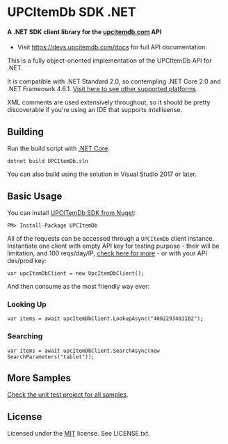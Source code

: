 # UPCItemDb SDK .NET

#### A .NET SDK client library for the [upcitemdb.com](http://www.upcitemdb.com/) API

- Visit <https://devs.upcitemdb.com/docs> for full API documentation.

This is a fully object-oriented implementation of the UPCItemDb API for .NET. 

It is compatible with .NET Standard 2.0, so contempling .NET Core 2.0 and .NET Frameowrk 4.6.1. [Visit here to see other supported platforms](https://docs.microsoft.com/en-us/dotnet/articles/standard/library#net-platforms-support).

XML comments are used extensively throughout, so it should be pretty discoverable if you're using an IDE that supports intellisense.

## Building

Run the build script with [.NET Core](https://www.microsoft.com/net/download/core).

    dotnet build UPCItemDb.sln

You can also build using the solution in Visual Studio 2017 or later.

## Basic Usage

You can install [UPCITemDb SDK from Nuget](nuget.org/packages/upcitemdb):

    PM> Install-Package UPCItemDb    

All of the requests can be accessed through a `UPCItemDb` client instance. Instantiate one client with empty API key for testing purpose - their will be limitation, and 100 reqs/day/IP, [check here for more](http://www.upcitemdb.com/wp/docs/main/plan/#free-vs-paid) - or with your API dev/prod key:

    var upcItemDbClient = new UpcItemDbClient();
    
And then consume as the most friendly way ever:

### Looking Up

	var items = await upcItemDbClient.LookupAsync("4002293401102");

### Searching

	var items = await upcItemDbClient.SearchAsync(new SearchParameters("tablet"));
  
## More Samples

[Check the unit test project for all samples](https://github.com/thiagolunardi/UPCItemDb/blob/master/src/UPCItemDB.Tests/UPCItemDbTests.cs).

## License

Licensed under the [MIT](http://www.opensource.org/licenses/mit-license.html) license. See LICENSE.txt.
